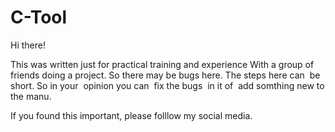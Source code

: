 # C-Tool

Hi there! 

  This was written just for practical training and experience
With a group of friends doing a project. So there may be bugs here.
The steps here can  be short. So in your  opinion you can  fix the 
bugs  in it of  add somthing new to the manu.

If you found this important, please folllow my social media.

 
